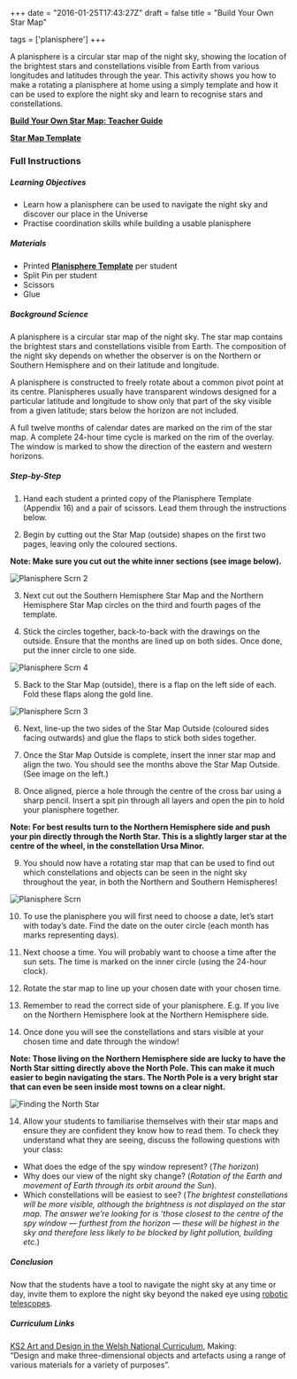 +++
date = "2016-01-25T17:43:27Z"
draft = false
title = "Build Your Own Star Map"

tags = ['planisphere'] 
+++

A planisphere is a circular star map of the night sky, showing the location of the brightest stars and constellations visible from Earth from various longitudes and latitudes through the year. This activity shows you how to make a rotating a planisphere at home using a simply template and how it can be used to explore the night sky and learn to recognise stars and constellations.

[**Build Your Own Star Map: Teacher Guide**](https://drive.google.com/file/d/0B42a91Be7891V21jYzlkZW9BTGs/view?usp=sharing)

[**Star Map Template**](https://drive.google.com/file/d/0B42a91Be7891Nm5ocW0weHJMUFk/view?usp=sharing)

### Full Instructions

##### Learning Objectives

- Learn how a planisphere can be used to navigate the night sky and discover our place in the Universe
- Practise coordination skills while building a usable planisphere

##### Materials

- Printed [**Planisphere Template**](https://drive.google.com/file/d/0B42a91Be7891Nm5ocW0weHJMUFk/view?usp=sharing) per student
- Split Pin per student
- Scissors
- Glue

##### Background Science

A planisphere is a circular star map of the night sky. The star map contains the brightest stars and constellations visible from Earth. The composition of the night sky depends on whether the observer is on the Northern or Southern Hemisphere and on their latitude and longitude.

A planisphere is constructed to freely rotate about a common pivot point at its centre. Planispheres usually have transparent windows designed for a particular latitude and longitude to show only that part of the sky visible from a given latitude; stars below the horizon are not included.
					
A full twelve months of calendar dates are marked on the rim of the star map. A complete 24-hour time cycle is marked on the rim of the overlay. The window is marked to show the direction of the eastern and western horizons. 

##### Step-by-Step

1) Hand each student a printed copy of the Planisphere Template (Appendix 16) and a pair of scissors. Lead them through the instructions below.

2) Begin by cutting out the Star Map (outside) shapes on the first two pages, leaving only the coloured sections. 

**Note: Make sure you cut out the white inner sections (see image below).**

![Planisphere Scrn 2](/images/planisphere-scrn2.png/)

3) Next cut out the Southern Hemisphere Star Map and the Northern Hemisphere Star Map circles on the third and fourth pages of the template.

4) Stick the circles together, back-to-back with the drawings on the outside. Ensure that the months are lined up on both sides. Once done, put the inner circle to one side. 

![Planisphere Scrn 4](/images/planisphere-scrn4.png/)

5) Back to the Star Map (outside), there is a flap on the left side of each. Fold these flaps along the gold line.

![Planisphere Scrn 3](/images/planisphere-scrn3.png/)

6) Next, line-up the two sides of the Star Map Outside (coloured sides facing outwards) and glue the flaps to stick both sides together.

7) Once the Star Map Outside is complete, insert the inner star map and align the two. You should see the months above the Star Map Outside. (See image on the left.)

8) Once aligned, pierce a hole through the centre of the cross bar using a sharp pencil. Insert a spit pin through all layers and open the pin to hold your planisphere together. 

**Note: For best results turn to the Northern Hemisphere side and push your pin directly through the North Star. This is a slightly larger star at the centre of the wheel, in the constellation Ursa Minor.**

9) You should now have a rotating star map that can be used to find out which constellations and objects can be seen in the night sky throughout the year, in both the Northern and Southern Hemispheres!

![Planisphere Scrn](/images/planisphere-scrn.png/)

10) To use the planisphere you will first need to choose a date, let’s start with today’s date. Find the date on the outer circle (each month has marks representing days).  

11) Next choose a time. You will probably want to choose a time after the sun sets. The time is marked on the inner circle (using the 24-hour clock).

12) Rotate the star map to line up your chosen date with your chosen time. 

13) Remember to read the correct side of your planisphere. E.g. If you live on the Northern Hemisphere look at the Northern Hemisphere side.

13) Once done you will see the constellations and stars visible at your chosen time and date through the window! 

**Note: Those living on the Northern Hemisphere side are lucky to have the North Star sitting directly above the North Pole. This can make it much easier to begin navigating the stars. The North Pole is a very bright star that can even be seen inside most towns on a clear night.**

![Finding the North Star](/images/northstar.png/)

14) Allow your students to familiarise themselves with their star maps and ensure they are confident they know how to read them. To check they understand what they are seeing, discuss the following questions with your class:<br>
  - What does the edge of the spy window represent? (*The horizon*)</br>
  - Why does our view of the night sky change? (*Rotation of the Earth and movement of Earth through its orbit around the Sun*).<br>
  - Which constellations will be easiest to see? (*The brightest constellations will be more visible, although the brightness is not displayed on the star map. The answer we’re looking for is ‘those closest to the centre of the spy window — furthest from the horizon — these will be highest in the sky and therefore less likely to be blocked by light pollution, building etc.*)</br>

##### Conclusion

Now that the students have a tool to navigate the night sky at any time or day, invite them to explore the night sky beyond the naked eye using [robotic telescopes](http://www.lcogt.net/observe/).

##### Curriculum Links

[KS2 Art and Design in the Welsh National Curriculum](http://learning.gov.wales/docs/learningwales/publications/130424-art-and-design-in-the-national-curriculum-en.pdf), Making:<br> “Design and make three-dimensional objects and artefacts using a range of various materials for a variety of purposes”. </br>
